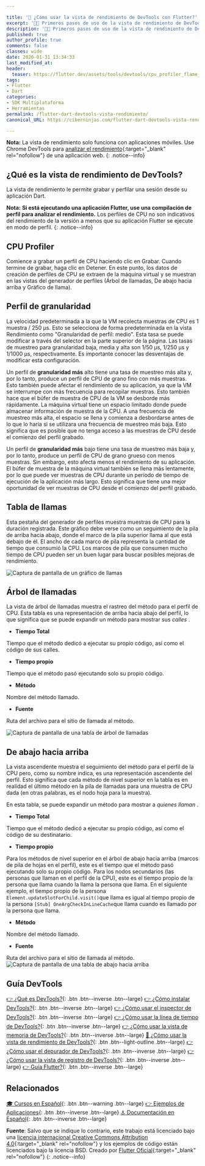 ```yaml
---

title: '🚀 ¿Cómo usar la vista de rendimiento de DevTools con Flutter?'
excerpt: '👩‍🚀 Primeros pasos de uso de la vista de rendimiento de DevTools sobre Flutter.'
description: '👩‍🚀 Primeros pasos de uso de la vista de rendimiento de DevTools sobre Flutter.'
published: true
author_profile: true
comments: false
classes: wide
date: 2020-01-31 13:34:33
last_modified_at: 
header:
  teaser: https://flutter.dev/assets/tools/devtools/cpu_profiler_flame_chart-278ceb3e99b141dd9e2ccf583badcf6e16bf501b482f67814a7adc0356daae74.png
tags:
- Flutter
- Dart
categories:
- SDK Multiplataforma
- Herramientas
permalink: /flutter-dart-devtools-vista-rendimiento/
canonical_URL: https://ciberninjas.com/flutter-dart-devtools-vista-rendimiento/

---
```


**Nota:** La vista de rendimiento solo funciona con aplicaciones móviles. Use Chrome DevTools para [analizar el rendimiento](https://developers.google.com/web/tools/chrome-devtools/evaluate-performance/){:target="_blank" rel="nofollow"} de una aplicación web.
{: .notice--info}

## ¿Qué es la vista de rendimiento de DevTools?

La vista de rendimiento le permite grabar y perfilar una sesión desde su aplicación Dart.

 **Nota:** **Si está ejecutando una aplicación Flutter, use una compilación de perfil para analizar el rendimiento.** Los perfiles de CPU no son indicativos del rendimiento de la versión a menos que su aplicación Flutter se ejecute en modo de perfil.
{: .notice--info}
## CPU Profiler

Comience a grabar un perfil de CPU haciendo clic en Grabar. Cuando termine de grabar, haga clic en Detener. En este punto, los datos de creación de perfiles de CPU se extraen de la máquina virtual y se muestran en las vistas del generador de perfiles (Árbol de llamadas, De abajo hacia arriba y Gráfico de llama).

## Perfil de granularidad

La velocidad predeterminada a la que la VM recolecta muestras de CPU es 1 muestra / 250 μs. Esto se selecciona de forma predeterminada en la vista Rendimiento como "Granularidad de perfil: medio". Esta tasa se puede modificar a través del selector en la parte superior de la página. Las tasas de muestreo para granularidad baja, media y alta son 1/50 μs, 1/250 μs y 1/1000 μs, respectivamente. Es importante conocer las desventajas de modificar esta configuración.

Un perfil de **granularidad más** alto tiene una tasa de muestreo más alta y, por lo tanto, produce un perfil de CPU de grano fino con más muestras. Esto también puede afectar el rendimiento de su aplicación, ya que la VM se interrumpe con más frecuencia para recopilar muestras. Esto también hace que el búfer de muestra de CPU de la VM se desborde más rápidamente. La máquina virtual tiene un espacio limitado donde puede almacenar información de muestra de la CPU. A una frecuencia de muestreo más alta, el espacio se llena y comienza a desbordarse antes de lo que lo haría si se utilizara una frecuencia de muestreo más baja. Esto significa que es posible que no tenga acceso a las muestras de CPU desde el comienzo del perfil grabado.

Un perfil de **granularidad más** bajo tiene una tasa de muestreo más baja y, por lo tanto, produce un perfil de CPU de grano grueso con menos muestras. Sin embargo, esto afecta menos el rendimiento de su aplicación. El búfer de muestra de la máquina virtual también se llena más lentamente, por lo que puede ver muestras de CPU durante un período de tiempo de ejecución de la aplicación más largo. Esto significa que tiene una mejor oportunidad de ver muestras de CPU desde el comienzo del perfil grabado.

## Tabla de llamas

Esta pestaña del generador de perfiles muestra muestras de CPU para la duración registrada. Este gráfico debe verse como un seguimiento de la pila de arriba hacia abajo, donde el marco de la pila superior llama al que está debajo de él. El ancho de cada marco de pila representa la cantidad de tiempo que consumió la CPU. Los marcos de pila que consumen mucho tiempo de CPU pueden ser un buen lugar para buscar posibles mejoras de rendimiento.

![Captura de pantalla de un gráfico de llamas](https://flutter.dev/assets/tools/devtools/cpu_profiler_flame_chart-278ceb3e99b141dd9e2ccf583badcf6e16bf501b482f67814a7adc0356daae74.png)

## Árbol de llamadas

La vista de árbol de llamadas muestra el rastreo del método para el perfil de CPU. Esta tabla es una representación de arriba hacia abajo del perfil, lo que significa que se puede expandir un método para mostrar sus *calles* .

- **Tiempo Total**

Tiempo que el método dedicó a ejecutar su propio código, así como el código de sus calles.

- **Tiempo propio**

Tiempo que el método pasó ejecutando solo su propio código.

- **Método**

Nombre del método llamado.

- **Fuente**

Ruta del archivo para el sitio de llamada al método.

![Captura de pantalla de una tabla de árbol de llamadas](https://flutter.dev/assets/tools/devtools/cpu_profiler_call_tree-58fae3eb87044cc5a6bc9de83d501e990823053777695ad91fe9efc74b933961.png)

## De abajo hacia arriba

La vista ascendente muestra el seguimiento del método para el perfil de la CPU pero, como su nombre indica, es una representación ascendente del perfil. Esto significa que cada método de nivel superior en la tabla es en realidad el último método en la pila de llamadas para una muestra de CPU dada (en otras palabras, es el nodo hoja para la muestra).

En esta tabla, se puede expandir un método para mostrar a *quienes llaman* .

- **Tiempo Total**

Tiempo que el método dedicó a ejecutar su propio código, así como el código de su destinatario.

- **Tiempo propio**

Para los métodos de nivel superior en el árbol de abajo hacia arriba (marcos de pila de hojas en el perfil), este es el tiempo que el método pasó ejecutando solo su propio código. Para los nodos secundarios (las personas que llaman en el perfil de la CPU), este es el tiempo propio de la persona que llama cuando la llama la persona que llama. En el siguiente ejemplo, el tiempo propio de la persona `Element.updateSlotForChild.visit()`que llama es igual al tiempo propio de la persona `[Stub] OneArgCheckInLineCache`que llama cuando es llamado por la persona que llama.

- **Método**

Nombre del método llamado.

- **Fuente**

Ruta del archivo para el sitio de llamada al método.![Captura de pantalla de una tabla de abajo hacia arriba](https://flutter.dev/assets/tools/devtools/cpu_profiler_bottom_up-69a444ab734f2a151c2291c475b0a95b3e7991a89cbbfcf489d5e65c00ebfe06.png)

## Guía DevTools

[👉 ¿Qué es DevTools?](/flutter-dart-devtools/){: .btn .btn--inverse .btn--large} [👉 ¿Cómo instalar DevTools?](/flutter-dart-devtools-como-instalar/){: .btn .btn--inverse .btn--large} [👉 ¿Cómo usar el inspector de DevTools?](/flutter-dart-devtools-inspector/){: .btn .btn--inverse .btn--large} [👉 ¿Cómo usar la línea de tiempo de DevTools?](/flutter-dart-devtools-linea-tiempo/){: .btn .btn--inverse .btn--large} [👉 ¿Cómo usar la vista de memoria de DevTools?](/flutter-dart-devtools-vista-memoria/){: .btn .btn--inverse .btn--large} [📌 ¿Cómo usar la vista de rendimiento de DevTools?](/flutter-dart-devtools-vista-rendimiento/){: .btn .btn--light-outline .btn--large} [👉 ¿Cómo usar el depurador de DevTools?](/flutter-dart-devtools-depurador/){: .btn .btn--inverse .btn--large} [👉 ¿Cómo usar la vista de registro de DevTools?](/flutter-dart-devtools-vista-registro/){: .btn .btn--inverse .btn--large} [👉 Guía Flutter?](/que-es-flutter-y-por-que-debes-aprenderlo/){: .btn .btn--inverse .btn--large}

## Relacionados

[🎓 Cursos en Español](/cursos-tecnologia/#flutter){: .btn .btn--warning .btn--large} [👉 Ejemplos de Aplicaciones](/flutter-aplicaciones-ejemplos/){: .btn .btn--inverse .btn--large} [⚓ Documentación en Español](https://flutter-es.io/docs/get-started/install){: .btn .btn--inverse .btn--large}

**Fuente**: Salvo que se indique lo contrario, este trabajo está licenciado bajo una [licencia internacional Creative Commons Attribution 4.0](https://creativecommons.org/licenses/by/4.0){:target="_blank" rel="nofollow"} y los ejemplos de código están licenciados bajo la licencia BSD. Creado por [Flutter Oficial](https://flutter.dev/docs/development/tools/devtools){:target="_blank" rel="nofollow"}
{: .notice--info}
